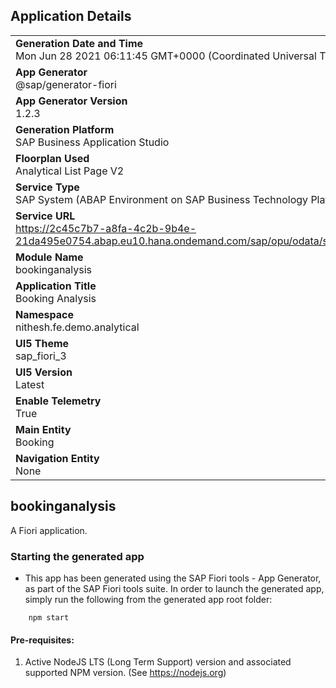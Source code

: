 ## Application Details
|               |
| ------------- |
|**Generation Date and Time**<br>Mon Jun 28 2021 06:11:45 GMT+0000 (Coordinated Universal Time)|
|**App Generator**<br>@sap/generator-fiori|
|**App Generator Version**<br>1.2.3|
|**Generation Platform**<br>SAP Business Application Studio|
|**Floorplan Used**<br>Analytical List Page V2|
|**Service Type**<br>SAP System (ABAP Environment on SAP Business Technology Platform)|
|**Service URL**<br>https://2c45c7b7-a8fa-4c2b-9b4e-21da495e0754.abap.eu10.hana.ondemand.com/sap/opu/odata/sap/ZUI_FE_BOOKING_000005_O2/
|**Module Name**<br>bookinganalysis|
|**Application Title**<br>Booking Analysis|
|**Namespace**<br>nithesh.fe.demo.analytical|
|**UI5 Theme**<br>sap_fiori_3|
|**UI5 Version**<br>Latest|
|**Enable Telemetry**<br>True|
|**Main Entity**<br>Booking|
|**Navigation Entity**<br>None|

## bookinganalysis

A Fiori application.

### Starting the generated app

-   This app has been generated using the SAP Fiori tools - App Generator, as part of the SAP Fiori tools suite.  In order to launch the generated app, simply run the following from the generated app root folder:

```
    npm start
```

#### Pre-requisites:

1. Active NodeJS LTS (Long Term Support) version and associated supported NPM version.  (See https://nodejs.org)


